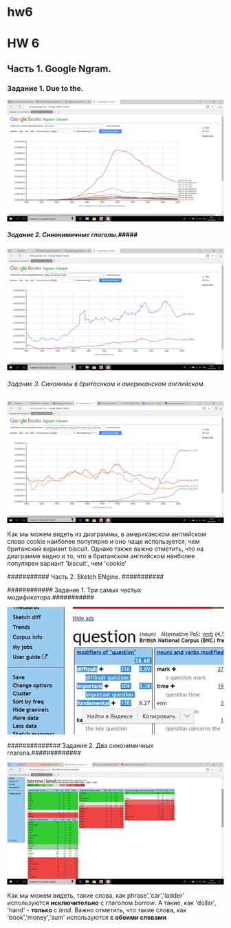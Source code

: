 # hw6


# HW 6 #


## Часть 1. Google Ngram. ##


### Задание 1. Due to the. ###


![](https://github.com/thumbelina17/hw6/blob/master/N7fUTUPm_bI.jpg)



##### Задание 2. Синонимичные глаголы.#####


![](https://github.com/thumbelina17/hw6/blob/master/df88JmdGRfc.jpg)


###### Задание 3. Синонимы в бритаснком и американском английском. ######

![](https://github.com/thumbelina17/hw6/blob/master/цг.jpg)


Как мы можем видеть из диаграммы, в американском английском слово cookie наиболее популярно и оно чаще используется, чем британский вариант biscuit. Однако также важно отметить, что на диаграмме видно и то, что в британском английском наиболее популярен вариант 'biscuit', чем 'cookie' 








########### Часть 2. Sketch ENgine. ###########


############ Задание 1. Три самых частых модификатора.###########

![](https://github.com/thumbelina17/hw6/blob/master/G2YD_UvXHkQ.jpg)



############## Задание 2. Два синонимичных глагола.#############

![](https://github.com/thumbelina17/hw6/blob/master/bbnicwJC9l0.jpg)



Как мы можем видеть, такие слова, как phrase','car','ladder' используются **исключительно** с глаголом *borrow*. А такие, как 'dollar', 'hand' - **только** с *lend*. Важно отметить, что такие слова, как 'book','money','sum' используются **с обоими словами**

